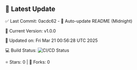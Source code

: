 ## 🚀 Latest Update

✅ Last Commit: 0acdc62 - 🤖 Auto-update README (Midnight)

🌟 Current Version: v1.0.0

📅 Updated on: Fri Mar 21 00:56:28 UTC 2025

💻 Build Status: ![CI/CD Status](https://github.com/SaiAryan1784/wedding_frontend/actions/workflows/update-readme.yml/badge.svg)

⭐️ Stars: 0 | 🍴 Forks: 0
